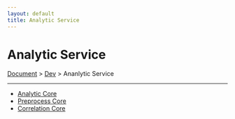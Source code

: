 ```yaml
---
layout: default
title: Analytic Service
---
```


# Analytic Service
<div class="alert alert-dark" role="alert">
    <a href="../index.md">Document</a>
     > 
    <a href="./index.md">Dev</a>
     > 
    Ananlytic Service
</div>

---

- [Analytic Core](./analytic.md)
- [Preprocess Core](./correlation.md)
- [Correlation Core](./preprocess.md)